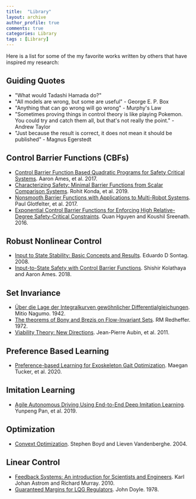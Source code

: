 ```yaml
---
title:  "Library"
layout: archive
author_profile: true
comments: true
categories: Library
tags : [Library]
---
```


Here is a list for some of the my favorite works written by others that have inspired my research: 

## Guiding Quotes
* "What would Tadashi Hamada do?"
* "All models are wrong, but some are useful" - George E. P. Box
* "Anything that can go wrong will go wrong" - Murphy's Law
* "Sometimes proving things in control theory is like playing Pokemon. You could try and catch them all, but that's not really the point." - Andrew Taylor
* "Just because the result is correct, it does not mean it should be published" - Magnus Egerstedt

## Control Barrier Functions (CBFs)
* [Control Barrier Function Based Quadratic Programs for Safety Critical Systems](https://web.archive.org/web/20190427094405id_/https://authors.library.caltech.edu/79450/2/1609.06408.pdf). Aaron Ames, et al. 2017.
* [Characterizing Safety: Minimal Barrier Functions from Scalar Comparison Systems](https://arxiv.org/pdf/1908.09323). Rohit Konda, et al. 2019. 
* [Nonsmooth Barrier Functions with Applications to Multi-Robot Systems](https://par.nsf.gov/servlets/purl/10057932). Paul Glotfelter, et al. 2017.
* [Exponential Control Barrier Functions for Enforcing High Relative-Degree Safety-Critical Constraints](https://par.nsf.gov/servlets/purl/10057932). Quan Hguyen and Koushil Sreenath. 2016.

## Robust Nonlinear Control
* [Input to State Stability: Basic Concepts and Results](http://www.sontaglab.org/FTPDIR/04cetraro.pdf). Eduardo D Sontag. 2008. 
* [Input-to-State Safety with Control Barrier Functions](https://scholar.archive.org/work/gkb3u6rydbcxdilup3txjsfupi/access/wayback/https://authors.library.caltech.edu/87777/2/1803.03035). Shishir Kolathaya and Aaron Ames. 2018. 

## Set Invariance
* [Über die Lage der Integralkurven gewöhnlicher Differentialgleichungen](https://www.jstage.jst.go.jp/article/ppmsj1919/24/0/24_0_551/_article). Mitio Nagumo. 1942. 
* [The theorems of Bony and Brezis on Flow-Invariant Sets](https://www.jstor.org/stable/pdf/2316263.pdf?casa_token=AvhsmlWL1jMAAAAA:Lee4UWyZ91xMMK4Ne_GkD7UwMeiYHzcGkRZp8rUU06tJkDu8GVacFxdmxSt9N70pD0vgPnJytCUK4hjSnYq9FOnA1rYoVOtoccE6k6TndPdsnYhzxyBQ). RM Redheffer. 1972. 
* [Viability Theory: New Directions](https://d1wqtxts1xzle7.cloudfront.net/30694650/PresentationViabilityTheoryNewDirections-libre.pdf?1390966530=&response-content-disposition=inline%3B+filename%3DViability_Theory_New_Directions.pdf&Expires=1655236202&Signature=TrgtVSBrF-nUSROfN~dhoXww5Q0Dn9Pwpz~iLHCiSnWoj7FygjzW8l~DZ5pt9P0YC88LxbclmaVqeMssWBx~kLbJWHgHn-OYHieIHePMmBaVe~jzaujtr1VFewMdFXj5GqsvRbkXLc4uSW5ErdmeIM1gNuj055a1TdPKa6Y5cQ5Q17E7BdabfcmSBw6nyq~mDIGx-C33e93WhLdlwvl0e7gFaIZxAX7c-llgzviTg4L-ipQFzCM90A3ccuvQCSuMzi3a7smNQ0SQ6u6bx-vwsjQojx5W15iYjzhFRYN-oG6ieeVeCjL3tojLfG669ybaV~pWEIipy7gwU9~M2qdosA__&Key-Pair-Id=APKAJLOHF5GGSLRBV4ZA). Jean-Pierre Aubin, et al. 2011. 

## Preference Based Learning
* [Preference-based Learning for Exoskeleton Gait Optimization](https://arxiv.org/pdf/1909.12316). Maegan Tucker, et al. 2020. 


## Imitation Learning
* [Agile Autonomous Driving Using End-to-End Deep Imitation Learning](https://arxiv.org/pdf/1709.07174.pdf). Yunpeng Pan, et al. 2019. 

## Optimization 
* [Convext Optimization](http://thuvien.thanglong.edu.vn:8080/dspace/bitstream/TLU-123456789/113/1/TVS.000513-%20Convex%20optimization%20Stephen%20Boyd-TT.pdf). Stephen Boyd and Lieven Vandenberghe. 2004. 

## Linear Control 
* [Feedback Systems: An introduction for Scientists and Engineers](https://people.duke.edu/~hpgavin/SystemID/References/Astrom-Feedback-2006.pdf). Karl Johan Astrom and Richard Murray. 2010. 
* [Guaranteed Margins for LQG Regulators](https://authors.library.caltech.edu/93672/1/01101812.pdf). John Doyle. 1978.